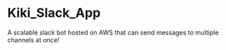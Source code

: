# Kiki_Slack_App
A scalable slack bot hosted on AWS that can send messages to multiple channels at once!

